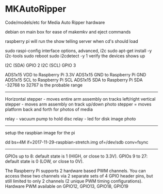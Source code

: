 # MKAutoRipper
Code/models/etc for Media Auto Ripper hardware

debian on main box for ease of makemkv and eject commands

raspberry pi will run the show telling server when cd's should load

sudo raspi-config
interface options, advanced, i2c
sudo apt-get install -y i2c-tools
sudo reboot
sudo i2cdetect -y 1
verify the devices shows up

I2C (SDA)	GPIO 2
I2C (SCL)	GPIO 3

ADS1x15 VDD to Raspberry Pi 3.3V
ADS1x15 GND to Raspberry Pi GND
ADS1x15 SCL to Raspberry Pi SCL
ADS1x15 SDA to Raspberry Pi SDA
-32768 to 32767 is the probable range

**********************************

Horizontal stepper - moves entire arm assembly on tracks left/right
vertical stepper - moves arm assembly on track up/down
photo stepper = moves platform back and forth for photos of media

relay - vacuum pump to hold disc
relay - led for disk image photo

********************

setup the raspbian image for the pi

dd bs=4M if=2017-11-29-raspbian-stretch.img of=/dev/sdb conv=fsync

***************************************


GPIOs up to 8: default state is 1 (HIGH, or close to 3.3V).
GPIOs 9 to 27: default state is 0 (LOW, or close to 0V).

The Raspberry Pi supports 2 hardware based PWM channels. You can access these two channels via 2 separate sets of 4 GPIO header pins, but still limited to only 2 channels (2 unique PWM timing configurations).
    Hardware PWM available on GPIO12, GPIO13, GPIO18, GPIO19